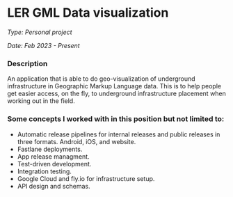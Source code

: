 # LER GML Data visualization

*Type: Personal project*

*Date: Feb 2023 - Present*

### Description

An application that is able to do geo-visualization of
underground infrastructure in Geographic Markup
Language data. This is to help people get easier
access, on the fly, to underground infrastructure
placement when working out in the field.

### Some concepts I worked with in this position but not limited to:

* Automatic release pipelines for internal releases and public releases in three formats. Android, iOS, and website.
* Fastlane deployments.
* App release managment.
* Test-driven development.
* Integration testing.
* Google Cloud and fly.io for infrastructure setup.
* API design and schemas.
